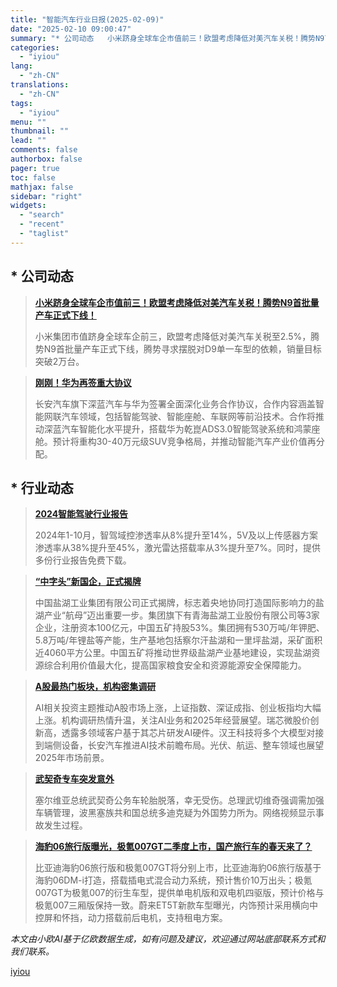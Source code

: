 ```yaml
---
title: "智能汽车行业日报(2025-02-09)"
date: "2025-02-10 09:00:47"
summary: "* 公司动态   小米跻身全球车企市值前三！欧盟考虑降低对美汽车关税！腾势N9首批量产车正式下线！..."
categories:
  - "iyiou"
lang:
  - "zh-CN"
translations:
  - "zh-CN"
tags:
  - "iyiou"
menu: ""
thumbnail: ""
lead: ""
comments: false
authorbox: false
pager: true
toc: false
mathjax: false
sidebar: "right"
widgets:
  - "search"
  - "recent"
  - "taglist"
---
```


\* 公司动态
-------

> **[小米跻身全球车企市值前三！欧盟考虑降低对美汽车关税！腾势N9首批量产车正式下线！](https://data.iyiou.com/intelligence/details/d5f62da49623b3a6e3e2d750af757f15)**
> 
> 
> 小米集团市值跻身全球车企前三，欧盟考虑降低对美汽车关税至2.5%，腾势N9首批量产车正式下线，腾势寻求摆脱对D9单一车型的依赖，销量目标突破2万台。

> **[刚刚！华为再签重大协议](https://data.iyiou.com/intelligence/details/a3e588bba93e3903273eeba150992497)**
> 
> 
> 长安汽车旗下深蓝汽车与华为签署全面深化业务合作协议，合作内容涵盖智能网联汽车领域，包括智能驾驶、智能座舱、车联网等前沿技术。合作将推动深蓝汽车智能化水平提升，搭载华为乾崑ADS3.0智能驾驶系统和鸿蒙座舱。预计将重构30-40万元级SUV竞争格局，并推动智能汽车产业价值再分配。

\* 行业动态
-------

> **[2024智能驾驶行业报告](https://data.iyiou.com/intelligence/details/503fced1627fcc79f8f59668d05f6fbd)**
> 
> 
> 2024年1-10月，智驾域控渗透率从8%提升至14%，5V及以上传感器方案渗透率从38%提升至45%，激光雷达搭载率从3%提升至7%。同时，提供多份行业报告免费下载。

> **[“中字头”新国企，正式揭牌](https://data.iyiou.com/intelligence/details/eb5c5ba500eb83fe9f278173be308918)**
> 
> 
> 中国盐湖工业集团有限公司正式揭牌，标志着央地协同打造国际影响力的盐湖产业“航母”迈出重要一步。集团旗下有青海盐湖工业股份有限公司等3家企业，注册资本100亿元，中国五矿持股53%。集团拥有530万吨/年钾肥、5.8万吨/年锂盐等产能，生产基地包括察尔汗盐湖和一里坪盐湖，采矿面积近4060平方公里。中国五矿将推动世界级盐湖产业基地建设，实现盐湖资源综合利用价值最大化，提高国家粮食安全和资源能源安全保障能力。

> **[A股最热门板块，机构密集调研](https://data.iyiou.com/intelligence/details/5eb38aec229ad10b1744866024a86a39)**
> 
> 
> AI相关投资主题推动A股市场上涨，上证指数、深证成指、创业板指均大幅上涨。机构调研热情升温，关注AI业务和2025年经营展望。瑞芯微股价创新高，透露多领域客户基于其芯片研发AI硬件。汉王科技将多个大模型对接到端侧设备，长安汽车推进AI技术前瞻布局。光伏、航运、整车领域也展望2025年市场前景。

> **[武契奇专车突发意外](https://data.iyiou.com/intelligence/details/8086319b181a743809a26728bd6882ca)**
> 
> 
> 塞尔维亚总统武契奇公务车轮胎脱落，幸无受伤。总理武切维奇强调需加强车辆管理，波黑塞族共和国总统多迪克疑为外国势力所为。网络视频显示事故发生过程。

> **[海豹06旅行版曝光，极氪007GT二季度上市，国产旅行车的春天来了？](https://data.iyiou.com/intelligence/details/bdcfeb2352aa38e28c89b89648ecf86d)**
> 
> 
> 比亚迪海豹06旅行版和极氪007GT将分别上市，比亚迪海豹06旅行版基于海豹06DM-i打造，搭载插电式混合动力系统，预计售价10万出头；极氪007GT为极氪007的衍生车型，提供单电机版和双电机四驱版，预计价格与极氪007三厢版保持一致。蔚来ET5T新款车型曝光，内饰预计采用横向中控屏和怀挡，动力搭载前后电机，支持租电方案。

*本文由小欧AI基于亿欧数据生成，如有问题及建议，欢迎通过网站底部联系方式和我们联系。*

[iyiou](https://www.iyiou.com/data/202502101089822)
